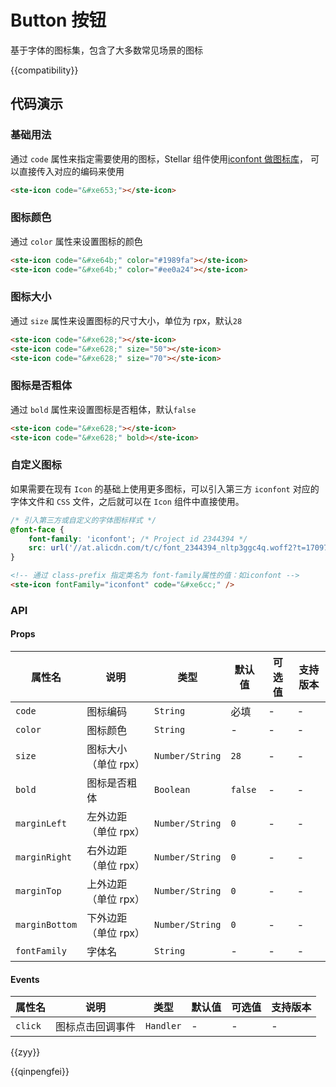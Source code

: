 # Button 按钮

基于字体的图标集，包含了大多数常见场景的图标

{{compatibility}}

## 代码演示

### 基础用法

通过 `code` 属性来指定需要使用的图标，Stellar 组件使用[iconfont 做图标库](https://at.alicdn.com/t/c/font_4041637_pivqtx3f1mq.json?spm=a313x.manage_type_myprojects.i1.49.f7ba3a81fFvJ6W&file=font_4041637_pivqtx3f1mq.json)，
可以直接传入对应的编码来使用

```html
<ste-icon code="&#xe653;"></ste-icon>
```

### 图标颜色

通过 `color` 属性来设置图标的颜色

```html
<ste-icon code="&#xe64b;" color="#1989fa"></ste-icon>
<ste-icon code="&#xe64b;" color="#ee0a24"></ste-icon>
```

### 图标大小

通过 `size` 属性来设置图标的尺寸大小，单位为 rpx，默认`28`

```html
<ste-icon code="&#xe628;"></ste-icon>
<ste-icon code="&#xe628;" size="50"></ste-icon>
<ste-icon code="&#xe628;" size="70"></ste-icon>
```

### 图标是否粗体

通过 `bold` 属性来设置图标是否粗体，默认`false`

```html
<ste-icon code="&#xe628;"></ste-icon>
<ste-icon code="&#xe628;" bold></ste-icon>
```

### 自定义图标

如果需要在现有 `Icon` 的基础上使用更多图标，可以引入第三方 `iconfont` 对应的字体文件和 `CSS` 文件，之后就可以在 `Icon` 组件中直接使用。

```css
/* 引入第三方或自定义的字体图标样式 */
@font-face {
	font-family: 'iconfont'; /* Project id 2344394 */
	src: url('//at.alicdn.com/t/c/font_2344394_nltp3ggc4q.woff2?t=1709779088427') format('woff2');
}
```

```html
<!-- 通过 class-prefix 指定类名为 font-family属性的值：如iconfont -->
<ste-icon fontFamily="iconfont" code="&#xe6cc;" />
```

### API

#### Props

| 属性名		| 说明					| 类型				| 默认值		| 可选值	| 支持版本	|
| --------------| --------------------	| ---------------	| -------	| ------| --------	|
| `code`		| 图标编码				| `String`			| 必填		| -		| -			|
| `color`		| 图标颜色				| `String`			| -			| -		| -			|
| `size`		| 图标大小（单位 rpx）	| `Number/String`	| `28`		| -		| -			|
| `bold`		| 图标是否粗体			| `Boolean`			| `false`	| -		| -			|
| `marginLeft`	| 左外边距（单位 rpx）	| `Number/String`	| `0`		| -		| -			|
| `marginRight`	| 右外边距（单位 rpx）	| `Number/String`	| `0`		| -		| -			|
| `marginTop`	| 上外边距（单位 rpx）	| `Number/String`	| `0`		| -		| -			|
| `marginBottom`| 下外边距（单位 rpx）	| `Number/String`	| `0`		| -		| -			|
| `fontFamily`	| 字体名					| `String`			| -			| -		| -			|

#### Events

| 属性名  | 说明             | 类型      | 默认值 | 可选值 | 支持版本 |
| ------- | ---------------- | --------- | ------ | ------ | -------- |
| `click` | 图标点击回调事件 | `Handler` | -      | -      | -        |

{{zyy}}

{{qinpengfei}}
